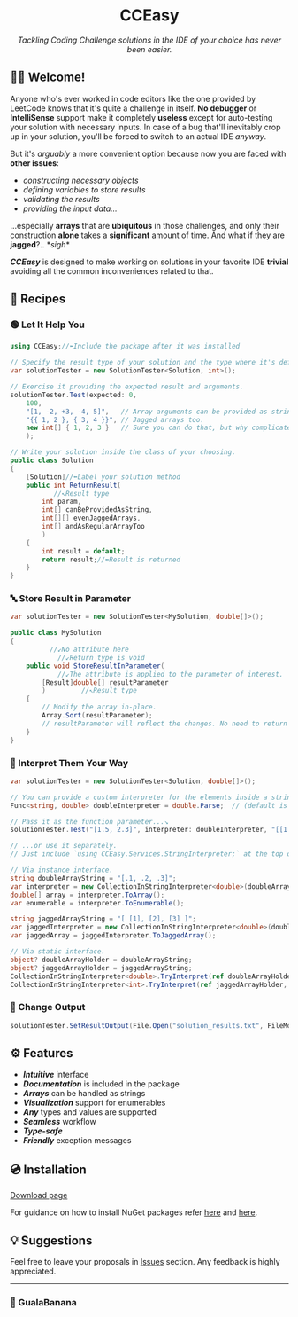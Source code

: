 <h1 align="center"> CCEasy </h1>
<p align="center"><em> Tackling Coding Challenge solutions in the IDE of your choice has never been easier. </em></p>

## 👋🏼 Welcome!
Anyone who's ever worked in code editors like the one provided by LeetCode knows that it's quite a challenge in itself.
**No debugger** or **IntelliSense** support make it completely **useless** except for auto-testing your solution with necessary inputs.
In case of a bug that'll inevitably crop up in your solution, you'll be forced to switch to an actual IDE *anyway*.

But it's *arguably* a more convenient option because now you are faced with **other issues**:
* *constructing necessary objects*
* *defining variables to store results*
* *validating the results*
* *providing the input data...*

...especially **arrays** that are **ubiquitous** in those challenges, and only their construction **alone** takes a **significant** amount of time.
And what if they are **jagged**?.. \**sigh*\*

***CCEasy*** is designed to make working on solutions in your favorite IDE **trivial** avoiding all the common inconveniences  related to that.

## 🥗 Recipes
### 🟢 Let It Help You
```c#
using CCEasy;//⬅️Include the package after it was installed

// Specify the result type of your solution and the type where it's defined.
var solutionTester = new SolutionTester<Solution, int>();

// Exercise it providing the expected result and arguments.
solutionTester.Test(expected: 0,
    100,
    "[1, -2, +3, -4, 5]",   // Array arguments can be provided as strings.
    "{{ 1, 2 }, { 3, 4 }}", // Jagged arrays too.
    new int[] { 1, 2, 3 }   // Sure you can do that, but why complicate things?
    );

// Write your solution inside the class of your choosing.
public class Solution
{
    [Solution]//⬅️Label your solution method
    public int ReturnResult(
           //↖️Result type
        int param,
        int[] canBeProvidedAsString,
        int[][] evenJaggedArrays,
        int[] andAsRegularArrayToo
        )
    {
        int result = default;
        return result;//⬅️Result is returned
    }
}
```

### 🔤 Store Result in Parameter
```c#
var solutionTester = new SolutionTester<MySolution, double[]>();

public class MySolution
{
          //↙️No attribute here
            //↙️Return type is void
    public void StoreResultInParameter(
            //↙️The attribute is applied to the parameter of interest.
        [Result]double[] resultParameter
        )         //↖️Result type
    {
        // Modify the array in-place.
        Array.Sort(resultParameter);
        // resultParameter will reflect the changes. No need to return any value.
    }
}
```

### 📡 Interpret Them Your Way
```c#
var solutionTester = new SolutionTester<Solution, double[]>();

// You can provide a custom interpreter for the elements inside a string array.
Func<string, double> doubleInterpreter = double.Parse;  // (default is int.Parse)

// Pass it as the function parameter...↘️
solutionTester.Test("[1.5, 2.3]", interpreter: doubleInterpreter, "[[1.0], [2.0]]");

// ...or use it separately.
// Just include `using CCEasy.Services.StringInterpreter;` at the top of the file.

// Via instance interface.
string doubleArrayString = "[.1, .2, .3]";
var interpreter = new CollectionInStringInterpreter<double>(doubleArrayString, double.Parse);
double[] array = interpreter.ToArray();
var enumerable = interpreter.ToEnumerable();

string jaggedArrayString = "[ [1], [2], [3] ]";
var jaggedInterpreter = new CollectionInStringInterpreter<double>(doubleArrayString, double.Parse);
var jaggedArray = jaggedInterpreter.ToJaggedArray();

// Via static interface.
object? doubleArrayHolder = doubleArrayString;
object? jaggedArrayHolder = jaggedArrayString;
CollectionInStringInterpreter<double>.TryInterpret(ref doubleArrayHolder, double.Parse);
CollectionInStringInterpreter<int>.TryInterpret(ref jaggedArrayHolder, int.Parse);
```

### 🚰 Change Output
```c#
solutionTester.SetResultOutput(File.Open("solution_results.txt", FileMode.OpenOrCreate));
```

## ⚙️ Features
* ***Intuitive*** interface
* ***Documentation*** is included in the package
* ***Arrays*** can be handled as strings
* ***Visualization*** support for enumerables
* ***Any*** types and values are supported
* ***Seamless*** workflow
* ***Type-safe***
* ***Friendly*** exception messages

## 💿 Installation

[Download page](https://www.nuget.org/packages/CCEasy/)

For guidance on how to install NuGet packages refer 
[here](https://docs.microsoft.com/en-us/nuget/quickstart/install-and-use-a-package-using-the-dotnet-cli) 
and [here](https://docs.microsoft.com/en-us/nuget/quickstart/install-and-use-a-package-in-visual-studio).

## 💡 Suggestions
Feel free to leave your proposals in [Issues](https://github.com/GualaBanana/CCEasy/issues) section. Any feedback is highly appreciated.

***
### 🍌 GualaBanana
